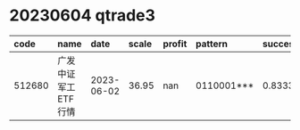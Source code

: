 
# 20230604 qtrade3
 | code | name | date | scale | profit | pattern | success_rate | success_cnt | fund_cnt | 
 | :----- | :----- | :----- | :----- | :----- | :----- | :----- | :----- | :----- | 
 | 512680 | 广发中证军工ETF行情 | 2023-06-02 | 36.95 | nan | 0110001*** | 0.8333333333333334 | 10 | 12 | 
